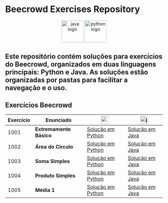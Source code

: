 # Beecrowd Exercises Repository

<p align="center">
  <img src="https://cdn.jsdelivr.net/gh/devicons/devicon/icons/java/java-original.svg" height="70" alt="java logo" />
  <img src="https://cdn.jsdelivr.net/gh/devicons/devicon/icons/python/python-original.svg" height="70" alt="python logo" />
</p>

Este repositório contém soluções para exercícios do **Beecrowd**, organizados em duas linguagens principais: **Python** e **Java**. As soluções estão organizadas por pastas para facilitar a navegação e o uso.
---

## Exercícios Beecrowd

| Exercício | Enunciado | <img src="https://cdn.jsdelivr.net/gh/devicons/devicon/icons/python/python-original.svg" height="25" alt="python logo" /> | <img src="https://cdn.jsdelivr.net/gh/devicons/devicon/icons/java/java-original.svg" height="25" alt="java logo" /> |
|-----------|-----------|--------|------|
| 1001      | **Extremamente Básico** | [Solução em Python](./python/1001%20-%20Extremamente%20Básico.py) | [Solução em Java](./java/1001%20-%20Extremamente%20Básico/Main1001.java) |
| 1002      | **Área do Circulo** | [Solução em Python](./python/1002%20-%20Área%20do%20Cículo.py) | [Solução em Java](./java/1002%20-%20Área%20do%20Cículo/Main1002.java) |
| 1003      | **Soma Simples** | [Solução em Python](./python/1003%20-%20Soma%20Simples.py) | [Solução em Java](./java/1003%20-%20Soma%20Simples/Main1003.java) |
| 1004      | **Produto Simples** | [Solução em Python](./python/1004%20-%20Produto%20Simples.py) | [Solução em Java](./java/1004%20-%20Produto%20Simples/Main1004.java) |
| 1005      | **Média 1** | [Solução em Python](./python/1005%20-%20Média%201.py) | [Solução em Java](./java/1005%20-%20Média%201/Main1005.java) |